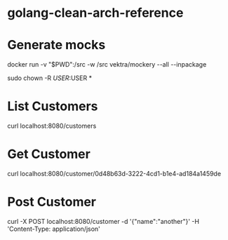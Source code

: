 # golang-clean-arch-reference

# Generate mocks

docker run -v "$PWD":/src -w /src vektra/mockery --all --inpackage

sudo chown -R $USER:$USER *

# List Customers

curl localhost:8080/customers

# Get Customer

curl localhost:8080/customer/0d48b63d-3222-4cd1-b1e4-ad184a1459de

# Post Customer

curl -X POST localhost:8080/customer -d '{"name":"another"}' -H 'Content-Type: application/json'
